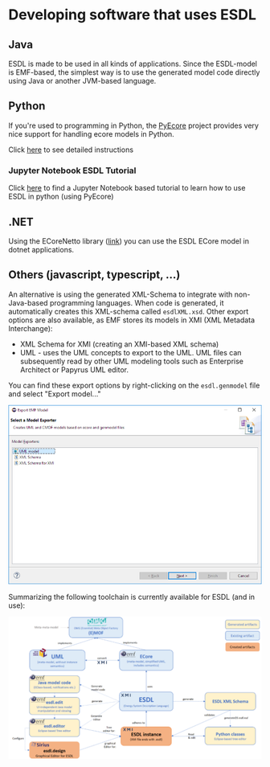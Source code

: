 # Developing software that uses ESDL

## Java
ESDL is made to be used in all kinds of applications. Since the ESDL-model is EMF-based, the simplest way is to use the generated model code directly using Java or another JVM-based language.

## Python
If you're used to programming in Python, the [PyEcore](https://pyecore.readthedocs.io/en/latest/index.html) project provides very nice support for handling ecore models in Python.

Click [here](integration-with-python-and-pyecore.md) to see detailed instructions

### Jupyter Notebook ESDL Tutorial
Click [here](https://github.com/EnergyTransition/ESDL-PyEcore-Tutorial/blob/master/ESDLTutorials.ipynb) to find a Jupyter Notebook based tutorial to learn how to use ESDL in python (using PyEcore)

## .NET
Using the ECoreNetto library ([link](https://github.com/RHEAGROUP/EcoreNetto)) you can use the ESDL ECore model in dotnet applications.

## Others (javascript, typescript, ...)
An alternative is using the generated XML-Schema to integrate with non-Java-based programming languages. When code is generated, it automatically creates this XML-schema called `esdlXML.xsd`. Other export options are also available, as EMF stores its models in XMI \(XML Metadata Interchange\):

* XML Schema for XMI \(creating an XMI-based XML schema\)
* UML - uses the UML concepts to export to the UML. UML files can subsequently read by other UML modeling tools such as Enterprise Architect or Papyrus UML editor.

You can find these export options by right-clicking on the `esdl.genmodel` file and select "Export model..."

![](../.gitbook/assets/export_model.png)

Summarizing the following toolchain is currently available for ESDL \(and in use\):

![](../.gitbook/assets/toolchain.png)
